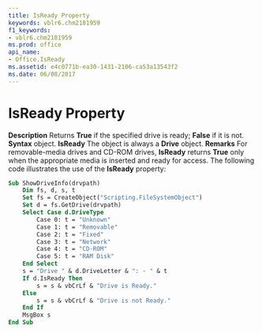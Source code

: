 ```yaml
---
title: IsReady Property
keywords: vblr6.chm2181959
f1_keywords:
- vblr6.chm2181959
ms.prod: office
api_name:
- Office.IsReady
ms.assetid: e4c0771b-ea30-1431-2106-ca53a13543f2
ms.date: 06/08/2017
---
```



# IsReady Property



 **Description**
Returns  **True** if the specified drive is ready; **False** if it is not.
 **Syntax**
object. **IsReady**
The object is always a  **Drive** object.
 **Remarks**
For removable-media drives and CD-ROM drives,  **IsReady** returns **True** only when the appropriate media is inserted and ready for access.
The following code illustrates the use of the  **IsReady** property:



```vb
Sub ShowDriveInfo(drvpath)
    Dim fs, d, s, t
    Set fs = CreateObject("Scripting.FileSystemObject")
    Set d = fs.GetDrive(drvpath)
    Select Case d.DriveType
        Case 0: t = "Unknown"
        Case 1: t = "Removable"
        Case 2: t = "Fixed"
        Case 3: t = "Network"
        Case 4: t = "CD-ROM"
        Case 5: t = "RAM Disk"
    End Select
    s = "Drive " & d.DriveLetter & ": - " & t
    If d.IsReady Then 
        s = s & vbCrLf & "Drive is Ready."
    Else
        s = s & vbCrLf & "Drive is not Ready."
    End If
    MsgBox s
End Sub
```


